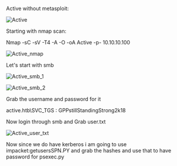 Active without metasploit:

![Active](https://user-images.githubusercontent.com/55708909/91635434-23431380-ea16-11ea-9260-80fdb6f88210.png)

Starting with nmap scan:

Nmap -sC -sV -T4 -A -O -oA Active -p- 10.10.10.100

![Active_nmap](https://user-images.githubusercontent.com/55708909/91635498-9b113e00-ea16-11ea-9204-dc545920bc13.png)

Let's start with smb 

![Active_smb_1](https://user-images.githubusercontent.com/55708909/91635755-b8470c00-ea18-11ea-9f02-10b7b5c8d8df.png)

![Active_smb_2](https://user-images.githubusercontent.com/55708909/91635761-bf6e1a00-ea18-11ea-9d66-4f720c44fa1c.png)

Grab the username and password for it 

active.htb\SVC_TGS : GPPstillStandingStrong2k18

Now login through smb and Grab user.txt

![Active_user_txt](https://user-images.githubusercontent.com/55708909/91635872-9c903580-ea19-11ea-9a3a-e00e9c3c9e0e.png)

Now since we do have kerberos i am going to use impacket:getusersSPN.PY and grab the hashes and use that to have password for psexec.py


